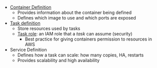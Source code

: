 
- [Container Definition](https://docs.aws.amazon.com/AmazonECS/latest/APIReference/API_ContainerDefinition.html)
	- Provides information about the container being defined
	- Defines which image to use and which ports are exposed
- [Task definition](https://docs.aws.amazon.com/AmazonECS/latest/APIReference/API_TaskDefinition.html)
	- Store resources used by tasks
	- [Task role](https://docs.aws.amazon.com/AmazonECS/latest/developerguide/task-iam-roles.html): an IAM role that a *task* can assume (security)
		- Best practice for giving containers permission to resources in AWS
- Service Definition
	- Defines how a task can scale: how many copies, HA, restarts
	- Provides scalability and high availability
